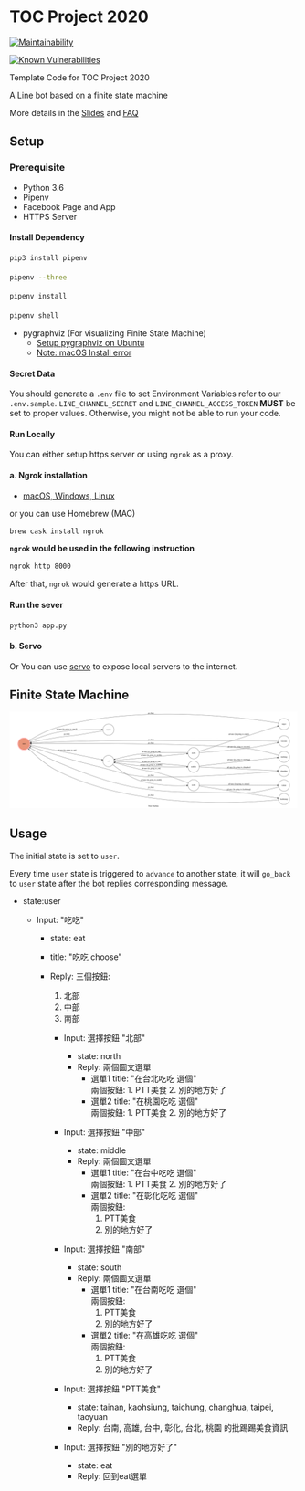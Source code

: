 # TOC Project 2020

[![Maintainability](https://api.codeclimate.com/v1/badges/dc7fa47fcd809b99d087/maintainability)](https://codeclimate.com/github/NCKU-CCS/TOC-Project-2020/maintainability)

[![Known Vulnerabilities](https://snyk.io/test/github/NCKU-CCS/TOC-Project-2020/badge.svg)](https://snyk.io/test/github/NCKU-CCS/TOC-Project-2020)


Template Code for TOC Project 2020

A Line bot based on a finite state machine

More details in the [Slides](https://hackmd.io/@TTW/ToC-2019-Project#) and [FAQ](https://hackmd.io/s/B1Xw7E8kN)

## Setup

### Prerequisite
* Python 3.6
* Pipenv
* Facebook Page and App
* HTTPS Server

#### Install Dependency
```sh
pip3 install pipenv

pipenv --three

pipenv install

pipenv shell
```

* pygraphviz (For visualizing Finite State Machine)
    * [Setup pygraphviz on Ubuntu](http://www.jianshu.com/p/a3da7ecc5303)
	* [Note: macOS Install error](https://github.com/pygraphviz/pygraphviz/issues/100)


#### Secret Data
You should generate a `.env` file to set Environment Variables refer to our `.env.sample`.
`LINE_CHANNEL_SECRET` and `LINE_CHANNEL_ACCESS_TOKEN` **MUST** be set to proper values.
Otherwise, you might not be able to run your code.

#### Run Locally
You can either setup https server or using `ngrok` as a proxy.

#### a. Ngrok installation
* [ macOS, Windows, Linux](https://ngrok.com/download)

or you can use Homebrew (MAC)
```sh
brew cask install ngrok
```

**`ngrok` would be used in the following instruction**

```sh
ngrok http 8000
```

After that, `ngrok` would generate a https URL.

#### Run the sever

```sh
python3 app.py
```

#### b. Servo

Or You can use [servo](http://serveo.net/) to expose local servers to the internet.


## Finite State Machine
![fsm](./img/show-fsm.png)

## Usage
The initial state is set to `user`.

Every time `user` state is triggered to `advance` to another state, it will `go_back` to `user` state after the bot replies corresponding message.

* state:user

	* Input: "吃吃"
	  * state: eat
	  * title: "吃吃 choose"
	  * Reply: 三個按鈕:
	  	1. 北部 
	  	2. 中部 
	 	3. 南部

		* Input: 選擇按鈕 "北部"
		  * state: north
		  * Reply: 兩個圖文選單  
		  	* 選單1 
				   title: "在台北吃吃 選個"\
				   	兩個按鈕: 
					1. PTT美食
					2. 別的地方好了
			* 選單2
				   title: "在桃園吃吃 選個"\
				   	兩個按鈕: 
					1. PTT美食
					2. 別的地方好了
		

		* Input: 選擇按鈕 "中部"
		  * state: middle
		  * Reply: 兩個圖文選單  
		  	* 選單1 
				   title: "在台中吃吃 選個"\
				   	兩個按鈕: 
					1. PTT美食
					2. 別的地方好了
			* 選單2
				title: "在彰化吃吃 選個"\
				兩個按鈕: 
				1. PTT美食
				2. 別的地方好了

		* Input: 選擇按鈕 "南部"
		  * state: south
		  * Reply: 兩個圖文選單  
			* 選單1 
				title: "在台南吃吃 選個"\
				兩個按鈕: 
				1. PTT美食
				2. 別的地方好了
			* 選單2
				title: "在高雄吃吃 選個"\
				兩個按鈕: 
				1. PTT美食
				2. 別的地方好了

		* Input: 選擇按鈕 "PTT美食"
			* state: tainan, kaohsiung, taichung, changhua, taipei, taoyuan
			* Reply: 台南, 高雄, 台中, 彰化, 台北, 桃園 的批踢踢美食資訊
		
		* Input: 選擇按鈕 "別的地方好了"
			* state: eat
			* Reply: 回到eat選單
			

			